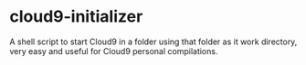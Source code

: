 cloud9-initializer
==================

A shell script to start Cloud9 in a folder using that folder as it work directory, very easy and useful for Cloud9 personal compilations.
